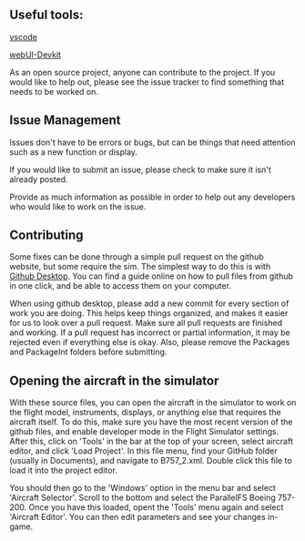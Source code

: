 ## Useful tools:

[vscode](https://code.visualstudio.com/download)

[webUI-Devkit](https://github.com/dga711/msfs-webui-devkit)



As an open source project, anyone can contribute to the project. If you would like to help out, please see the issue tracker to find something that needs to be worked on.

## Issue Management

Issues don't have to be errors or bugs, but can be things that need attention such as a new function or display.

If you would like to submit an issue, please check to make sure it isn't already posted.

Provide as much information as possible in order to help out any developers who would like to work on the issue.

## Contributing

Some fixes can be done through a simple pull request on the github website, but some require the sim. The simplest way to do this is with [Github Desktop](https://desktop.github.com/). You can find a guide online on how to pull files from github in one click, and be able to access them on your computer. 

When using github desktop, please add a new commit for every section of work you are doing. This helps keep things organized, and makes it easier for us to look over a pull request. Make sure all pull requests are finished and working. If a pull request has incorrect or partial information, it may be rejected even if everything else is okay. Also, please remove the Packages and PackageInt folders before submitting.

## Opening the aircraft in the simulator

With these source files, you can open the aircraft in the simulator to work on the flight model, instruments, displays, or anything else that requires the aircraft itself. To do this, make sure you have the most recent version of the github files, and enable developer mode in the Flight Simulator settings. After this, click on 'Tools' in the bar at the top of your screen, select aircraft editor, and click 'Load Project'. In this file menu, find your GitHub folder (usually in Documents), and navigate to B757_2.xml. Double click this file to load it into the project editor. 

You should then go to the 'Windows' option in the menu bar and select 'Aircraft Selector'. Scroll to the bottom and select the ParallelFS Boeing 757-200. Once you have this loaded, opent the 'Tools' menu again and select 'Aircraft Editor'. You can then edit parameters and see your changes in-game.
